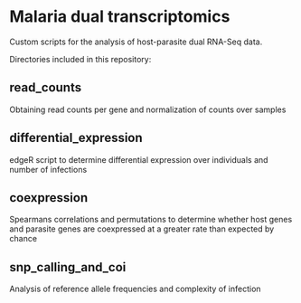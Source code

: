 # Malaria dual transcriptomics

Custom scripts for the analysis of host-parasite dual RNA-Seq data. 

Directories included in this repository:  

## read_counts

Obtaining read counts per gene and normalization of counts over samples

## differential_expression

edgeR script to determine differential expression over individuals and number of infections

## coexpression

Spearmans correlations and permutations to determine whether host genes and parasite genes are coexpressed at a greater rate than expected by chance

## snp_calling_and_coi

Analysis of reference allele frequencies and complexity of infection
